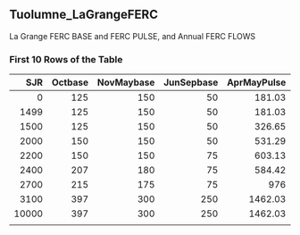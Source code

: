 ## Tuolumne_LaGrangeFERC
La Grange FERC BASE and FERC PULSE, and Annual FERC FLOWS

### First 10 Rows of the Table
|   SJR |   Octbase |   NovMaybase |   JunSepbase |   AprMayPulse |   Annual |
|------:|----------:|-------------:|-------------:|--------------:|---------:|
|     0 |       125 |          150 |           50 |        181.03 |    94000 |
|  1499 |       125 |          150 |           50 |        181.03 |    94000 |
|  1500 |       125 |          150 |           50 |        326.65 |   103000 |
|  2000 |       150 |          150 |           50 |        531.29 |   117016 |
|  2200 |       150 |          150 |           75 |        603.13 |   127507 |
|  2400 |       207 |          180 |           75 |        584.42 |   142502 |
|  2700 |       215 |          175 |           75 |        976    |   165002 |
|  3100 |       397 |          300 |          250 |       1462.03 |   300923 |
| 10000 |       397 |          300 |          250 |       1462.03 |   300923 |
|       |           |              |              |               |          |